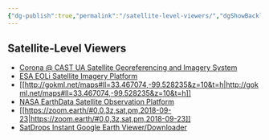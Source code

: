 ```yaml
---
{"dg-publish":true,"permalink":"/satellite-level-viewers/","dgShowBacklinks":true,"dgShowLocalGraph":true}
---
```



## Satellite-Level Viewers
- [Corona @ CAST UA Satellite Georeferencing and Imagery System](http://corona.cast.uark.edu/)
- [ESA EOLi Satellite Imagery Platform](https://earth.esa.int/web/guest/eoli)
- [[http://gokml.net/maps#ll=33.467074,-99.528235&z=10&t=h|http://gokml.net/maps#ll=33.467074,-99.528235&z=10&t=h]]
- [NASA EarthData Satellite Observation Platform](https://search.earthdata.nasa.gov/search)
- [[https://zoom.earth/#0,0,3z,sat,pm,2018-09-23|https://zoom.earth/#0,0,3z,sat,pm,2018-09-23]]
- [SatDrops Instant Google Earth Viewer/Downloader](http://www.satdrops.com/)